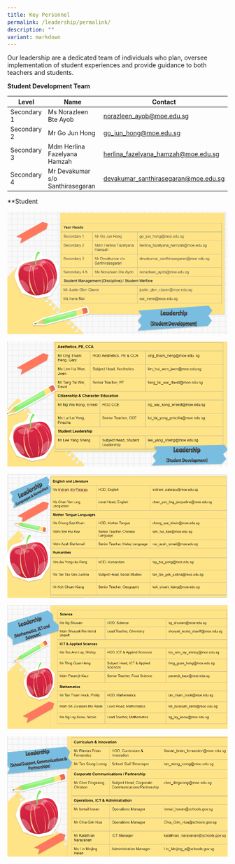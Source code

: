 ```yaml
---
title: Key Personnel
permalink: /leadership/permalink/
description: ""
variant: markdown
---
```

Our leadership are a dedicated team of individuals who plan, oversee implementation of student experiences and provide guidance to both teachers and students.

  **Student Development Team**

| Level | Name | Contact |
| -------- | -------- | -------- |
| Secondary 1     | Ms Norazleen Bte Ayob    | norazleen_ayob@moe.edu.sg     |
Secondary 2      | Mr Go Jun Hong   | go_jun_hong@moe.edu.sg     |
Secondary 3 | Mdm Herlina Fazelyana Hamzah | herlina_fazelyana_hamzah@moe.edu.sg     |
Secondary 4  | Mr Devakumar s/o Santhirasegaran |  devakumar_santhirasegaran@moe.edu.sg

**Student 






![](/images/Leadership%20and%20Form%20Teachers/Key%20Personnel/Slide%201.png)

![](/images/Leadership%20and%20Form%20Teachers/Key%20Personnel/Slide%202.png)

![](/images/Leadership%20and%20Form%20Teachers/Key%20Personnel/Slide%203.png)

![](/images/Leadership%20and%20Form%20Teachers/Key%20Personnel/Slide%204.png)

 ![](/images/Leadership%20and%20Form%20Teachers/Key%20Personnel/Slide%205.png)